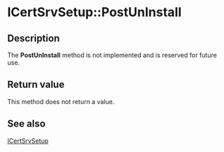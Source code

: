 # ICertSrvSetup::PostUnInstall

## Description

The **PostUnInstall** method is not implemented and is reserved for future use.

## Return value

This method does not return a value.

## See also

[ICertSrvSetup](https://learn.microsoft.com/windows/desktop/api/casetup/nn-casetup-icertsrvsetup)